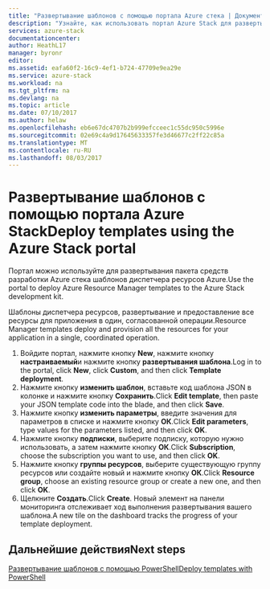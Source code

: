 ```yaml
---
title: "Развертывание шаблонов с помощью портала Azure стека | Документы Microsoft"
description: "Узнайте, как использовать портал Azure Stack для развертывания шаблонов."
services: azure-stack
documentationcenter: 
author: HeathL17
manager: byronr
editor: 
ms.assetid: eafa60f2-16c9-4ef1-b724-47709e9ea29e
ms.service: azure-stack
ms.workload: na
ms.tgt_pltfrm: na
ms.devlang: na
ms.topic: article
ms.date: 07/10/2017
ms.author: helaw
ms.openlocfilehash: eb6e67dc4707b2b999efcceec1c55dc950c5996e
ms.sourcegitcommit: 02e69c4a9d17645633357fe3d46677c2ff22c85a
ms.translationtype: MT
ms.contentlocale: ru-RU
ms.lasthandoff: 08/03/2017
---
```

# <a name="deploy-templates-using-the-azure-stack-portal"></a><span data-ttu-id="540b1-103">Развертывание шаблонов с помощью портала Azure Stack</span><span class="sxs-lookup"><span data-stu-id="540b1-103">Deploy templates using the Azure Stack portal</span></span>
<span data-ttu-id="540b1-104">Портал можно используйте для развертывания пакета средств разработки Azure стека шаблонов диспетчера ресурсов Azure.</span><span class="sxs-lookup"><span data-stu-id="540b1-104">Use the portal to deploy Azure Resource Manager templates to the Azure Stack development kit.</span></span>

<span data-ttu-id="540b1-105">Шаблоны диспетчера ресурсов, развертывание и предоставление все ресурсы для приложения в один, согласованной операции.</span><span class="sxs-lookup"><span data-stu-id="540b1-105">Resource Manager templates deploy and provision all the resources for your application in a single, coordinated operation.</span></span>

1. <span data-ttu-id="540b1-106">Войдите портал, нажмите кнопку **New**, нажмите кнопку **настраиваемый**и нажмите кнопку **развертывания шаблона**.</span><span class="sxs-lookup"><span data-stu-id="540b1-106">Log in to the portal, click **New**, click **Custom**, and then click **Template deployment**.</span></span>
2. <span data-ttu-id="540b1-107">Нажмите кнопку **изменить шаблон**, вставьте код шаблона JSON в колонке и нажмите кнопку **Сохранить**.</span><span class="sxs-lookup"><span data-stu-id="540b1-107">Click **Edit template**, then paste your JSON template code into the blade, and then click **Save**.</span></span>
3. <span data-ttu-id="540b1-108">Нажмите кнопку **изменить параметры**, введите значения для параметров в списке и нажмите кнопку **ОК**.</span><span class="sxs-lookup"><span data-stu-id="540b1-108">Click **Edit parameters**, type values for the parameters listed, and then click **OK**.</span></span>
4. <span data-ttu-id="540b1-109">Нажмите кнопку **подписки**, выберите подписку, которую нужно использовать, а затем нажмите кнопку **ОК**.</span><span class="sxs-lookup"><span data-stu-id="540b1-109">Click **Subscription**, choose the subscription you want to use, and then click **OK**.</span></span>
5. <span data-ttu-id="540b1-110">Нажмите кнопку **группы ресурсов**, выберите существующую группу ресурсов или создайте новый и нажмите кнопку **ОК**.</span><span class="sxs-lookup"><span data-stu-id="540b1-110">Click **Resource group**, choose an existing resource group or create a new one, and then click **OK**.</span></span>
6. <span data-ttu-id="540b1-111">Щелкните **Создать**.</span><span class="sxs-lookup"><span data-stu-id="540b1-111">Click **Create**.</span></span> <span data-ttu-id="540b1-112">Новый элемент на панели мониторинга отслеживает ход выполнения развертывания вашего шаблона.</span><span class="sxs-lookup"><span data-stu-id="540b1-112">A new tile on the dashboard tracks the progress of your template deployment.</span></span>

## <a name="next-steps"></a><span data-ttu-id="540b1-113">Дальнейшие действия</span><span class="sxs-lookup"><span data-stu-id="540b1-113">Next steps</span></span>
[<span data-ttu-id="540b1-114">Развертывание шаблонов с помощью PowerShell</span><span class="sxs-lookup"><span data-stu-id="540b1-114">Deploy templates with PowerShell</span></span>](azure-stack-deploy-template-powershell.md)

